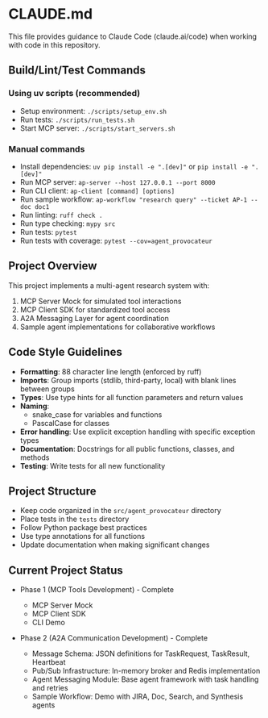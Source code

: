 # CLAUDE.md

This file provides guidance to Claude Code (claude.ai/code) when working with code in this repository.

## Build/Lint/Test Commands

### Using uv scripts (recommended)
- Setup environment: `./scripts/setup_env.sh`
- Run tests: `./scripts/run_tests.sh`
- Start MCP server: `./scripts/start_servers.sh`

### Manual commands
- Install dependencies: `uv pip install -e ".[dev]"` or `pip install -e ".[dev]"`
- Run MCP server: `ap-server --host 127.0.0.1 --port 8000`
- Run CLI client: `ap-client [command] [options]`
- Run sample workflow: `ap-workflow "research query" --ticket AP-1 --doc doc1`
- Run linting: `ruff check .`
- Run type checking: `mypy src`
- Run tests: `pytest`
- Run tests with coverage: `pytest --cov=agent_provocateur`

## Project Overview
This project implements a multi-agent research system with:
1. MCP Server Mock for simulated tool interactions
2. MCP Client SDK for standardized tool access
3. A2A Messaging Layer for agent coordination
4. Sample agent implementations for collaborative workflows

## Code Style Guidelines
- **Formatting**: 88 character line length (enforced by ruff)
- **Imports**: Group imports (stdlib, third-party, local) with blank lines between groups
- **Types**: Use type hints for all function parameters and return values
- **Naming**: 
  - snake_case for variables and functions
  - PascalCase for classes
- **Error handling**: Use explicit exception handling with specific exception types
- **Documentation**: Docstrings for all public functions, classes, and methods
- **Testing**: Write tests for all new functionality

## Project Structure
- Keep code organized in the `src/agent_provocateur` directory
- Place tests in the `tests` directory
- Follow Python package best practices
- Use type annotations for all functions
- Update documentation when making significant changes

## Current Project Status
- Phase 1 (MCP Tools Development) - Complete
  - MCP Server Mock
  - MCP Client SDK
  - CLI Demo

- Phase 2 (A2A Communication Development) - Complete
  - Message Schema: JSON definitions for TaskRequest, TaskResult, Heartbeat
  - Pub/Sub Infrastructure: In-memory broker and Redis implementation
  - Agent Messaging Module: Base agent framework with task handling and retries
  - Sample Workflow: Demo with JIRA, Doc, Search, and Synthesis agents